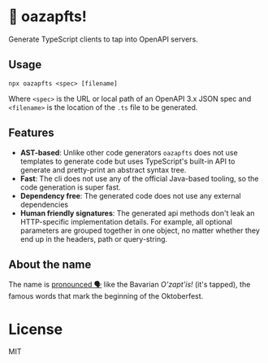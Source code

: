 # 🍻 oazapfts!

Generate TypeScript clients to tap into OpenAPI servers.

## Usage

```
npx oazapfts <spec> [filename]
```

Where `<spec>` is the URL or local path of an OpenAPI 3.x JSON spec and `<filename>` is the location of the `.ts` file to be generated.

## Features

- **AST-based**:
  Unlike other code generators `oazapfts` does not use templates to generate code but uses TypeScript's built-in API to generate and pretty-print an abstract syntax tree.
- **Fast**: The cli does not use any of the official Java-based tooling, so the code generation is super fast.
- **Dependency free**: The generated code does not use any external dependencies
- **Human friendly signatures**: The generated api methods don't leak an HTTP-specific implementation details. For example, all optional parameters are grouped together in one object, no matter whether they end up in the headers, path or query-string.

## About the name

The name is [pronounced 🗣](https://youtu.be/chvb-K95rBE) like the Bavarian _O'zapt'is!_ (it's tapped), the famous words that mark the beginning of the Oktoberfest.

# License

MIT
